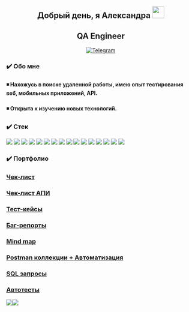 ###   <h2 align="center">Добрый день, я Александра <img src="https://github.com/blackcater/blackcater/raw/main/images/Hi.gif" height="32"/></h2>
<h2 align="center">QA Engineer</h2> <div align="center"><img src="https://komarev.com/ghpvc/?username=Aleks-vl&style=flat-square&color=green" alt=""/></div>
<div id="socials" align="center"><a href="https://t.me/aleksandra_vll"><img src="https://img.shields.io/badge/Telegram-blue?style=for-the-badge&logo=telegram&logoColor=white" alt="Telegram"/></a></div>

###   <h3 align="left">:heavy_check_mark: Обо мне</h3>

###   <h4 align="left">:black_medium_small_square: Нахожусь в поиске удаленной работы, имею опыт тестирования веб, мобильных приложений, API.</h4>
###   <h4 align="left">:black_medium_small_square: Открыта к изучению новых технологий.</h4>

###   <h3 align="left">:heavy_check_mark: Cтек</h3>
<img src="https://img.shields.io/badge/DevTools-gray?style=for-the-badge&logo=<НАЗВАНИЕ ЛОГОТИПА>&logoColor=<ЦВЕТ ЛОГОТИПА>"/> <img src="https://img.shields.io/badge/Charles-gray?style=for-the-badge&logo=<НАЗВАНИЕ ЛОГОТИПА>&logoColor=<ЦВЕТ ЛОГОТИПА>"/>
<img src="https://img.shields.io/badge/YouTrack-gray?style=for-the-badge&logo=<НАЗВАНИЕ ЛОГОТИПА>&logoColor=<ЦВЕТ ЛОГОТИПА>"/>
<img src="https://img.shields.io/badge/Jira-gray?style=for-the-badge&logo=<НАЗВАНИЕ ЛОГОТИПА>&logoColor=<ЦВЕТ ЛОГОТИПА>"/>
<img src="https://img.shields.io/badge/Android Studio-gray?style=for-the-badge&logo=<НАЗВАНИЕ ЛОГОТИПА>&logoColor=<ЦВЕТ ЛОГОТИПА>"/>
<img src="https://img.shields.io/badge/Swagger-gray?style=for-the-badge&logo=<НАЗВАНИЕ ЛОГОТИПА>&logoColor=<ЦВЕТ ЛОГОТИПА>"/>
<img src="https://img.shields.io/badge/Postman-gray?style=for-the-badge&logo=<НАЗВАНИЕ ЛОГОТИПА>&logoColor=<ЦВЕТ ЛОГОТИПА>"/>
<img src="https://img.shields.io/badge/JSON-gray?style=for-the-badge&logo=<НАЗВАНИЕ ЛОГОТИПА>&logoColor=<ЦВЕТ ЛОГОТИПА>"/>
<img src="https://img.shields.io/badge/XML-gray?style=for-the-badge&logo=<НАЗВАНИЕ ЛОГОТИПА>&logoColor=<ЦВЕТ ЛОГОТИПА>"/>
<img src="https://img.shields.io/badge/CygWin-gray?style=for-the-badge&logo=<НАЗВАНИЕ ЛОГОТИПА>&logoColor=<ЦВЕТ ЛОГОТИПА>"/>
<img src="https://img.shields.io/badge/SQL-gray?style=for-the-badge&logo=<НАЗВАНИЕ ЛОГОТИПА>&logoColor=<ЦВЕТ ЛОГОТИПА>"/>
<img src="https://img.shields.io/badge/PostgreSQL-gray?style=for-the-badge&logo=<НАЗВАНИЕ ЛОГОТИПА>&logoColor=<ЦВЕТ ЛОГОТИПА>"/>
<img src="https://img.shields.io/badge/VS Code-gray?style=for-the-badge&logo=<НАЗВАНИЕ ЛОГОТИПА>&logoColor=<ЦВЕТ ЛОГОТИПА>"/>
<img src="https://img.shields.io/badge/Node.js-gray?style=for-the-badge&logo=<НАЗВАНИЕ ЛОГОТИПА>&logoColor=<ЦВЕТ ЛОГОТИПА>"/>
<img src="https://img.shields.io/badge/HTML/CSS (базовые знания)-gray?style=for-the-badge&logo=<НАЗВАНИЕ ЛОГОТИПА>&logoColor=<ЦВЕТ ЛОГОТИПА>"/>
<img src="https://img.shields.io/badge/JavaScript (базовые знания)-gray?style=for-the-badge&logo=<НАЗВАНИЕ ЛОГОТИПА>&logoColor=<ЦВЕТ ЛОГОТИПА>"/>

### <h3 align="left">:heavy_check_mark: Портфолио</h3>
<h3 align="left"><a href="https://docs.google.com/spreadsheets/d/1sIRVL0U2CbnnavdNAdGsKlEfc0bfS7SscYahVZMFVlI/edit?usp=share_link">Чек-лист</a></h3>
<h3 align="left"><a href="https://docs.google.com/spreadsheets/d/1ThO9CzkpoxYX5y4ch58-DNNpKRcxHXfOvARPoFcmEEc/edit?usp=share_link">Чек-лист АПИ</a></h3>
<h3 align="left"><a href="https://docs.google.com/spreadsheets/d/1w1a72Dl5VOp0g8btxkHN2HJYlYJJgjygLuzVPIddSx4/edit?usp=share_link">Тест-кейсы</a></h3>
<h3 align="left"><a href="https://docs.google.com/spreadsheets/d/1Qsn4wqg_6RwdDFUFdm-vMDB-giVy-PxBzLekYemuF98/edit?usp=share_link">Баг-репорты</a></h3>
<h3 align="left"><a href="https://github.com/Aleks-vl/mindmap.git">Mind map</a></h3>
<h3 align="left"><a href="https://github.com/Aleks-vl/Postman-collections.git">Postman коллекции + Автоматизация</a></h3>
<h3 align="left"><a href="https://github.com/Aleks-vl/SQL.git">SQL запросы</a></h3>
<h3 align="left"><a href="https://github.com/Aleks-vl/js-autotest.git">Автотесты</a></h3>

![](http://github-profile-summary-cards.vercel.app/api/cards/most-commit-language?username=Aleks-vl&theme=graywhite)![](http://github-profile-summary-cards.vercel.app/api/cards/stats?username=Aleks-vl&theme=graywhite)
